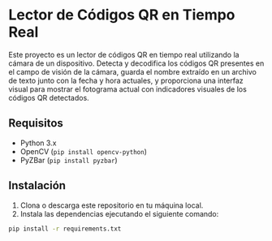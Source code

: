 # Lector de Códigos QR en Tiempo Real

Este proyecto es un lector de códigos QR en tiempo real utilizando la cámara de un dispositivo. Detecta y decodifica los códigos QR presentes en el campo de visión de la cámara, guarda el nombre extraído en un archivo de texto junto con la fecha y hora actuales, y proporciona una interfaz visual para mostrar el fotograma actual con indicadores visuales de los códigos QR detectados.

## Requisitos

- Python 3.x
- OpenCV (`pip install opencv-python`)
- PyZBar (`pip install pyzbar`)

## Instalación

1. Clona o descarga este repositorio en tu máquina local.
2. Instala las dependencias ejecutando el siguiente comando:

```bash
pip install -r requirements.txt

